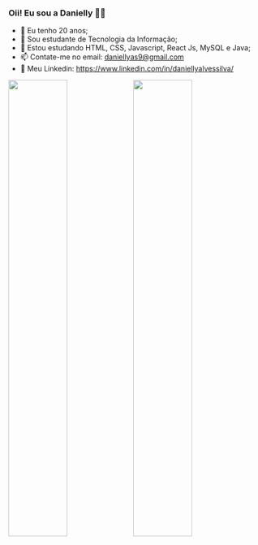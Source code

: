 ### Oii! Eu sou a Danielly 👋😊

- 📌 Eu tenho 20 anos;
- 📒 Sou estudante de Tecnologia da Informação;
- 🌱 Estou estudando HTML, CSS, Javascript, React Js, MySQL e Java;
- 📫 Contate-me no email: daniellyas9@gmail.com
- 📡 Meu Linkedin: https://www.linkedin.com/in/daniellyalvessilva/

<div>
<img width="48%" src="https://github-readme-stats.vercel.app/api?username=daniellysilva&show_icons=true&theme=radical&include_all_commits=true&count_private=true"/>
<img width="48%" src="https://github-readme-stats.vercel.app/api/top-langs/?username=daniellysilva&layout=compact&langs_count=16&theme=radical"/>
</div>
